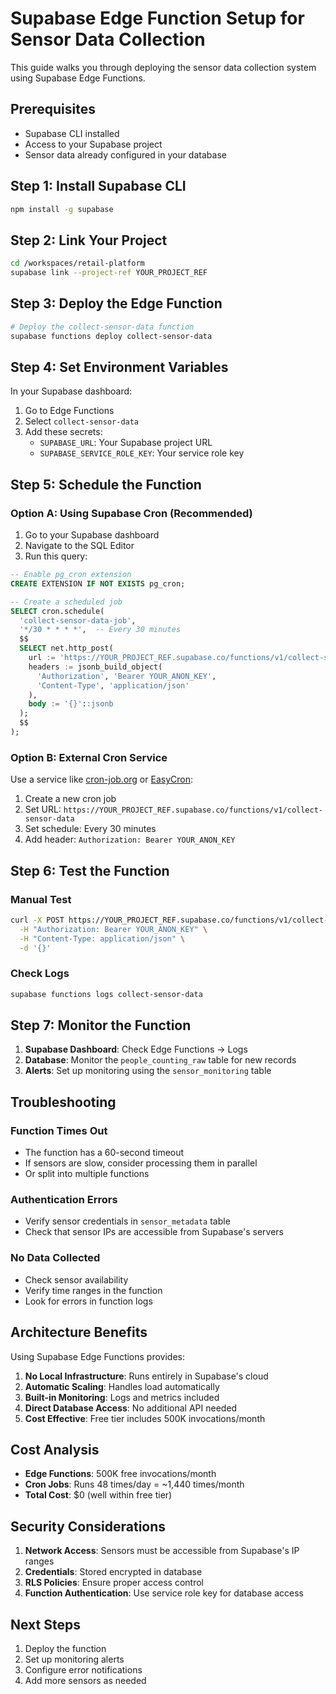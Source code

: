 # Supabase Edge Function Setup for Sensor Data Collection

This guide walks you through deploying the sensor data collection system using Supabase Edge Functions.

## Prerequisites

- Supabase CLI installed
- Access to your Supabase project
- Sensor data already configured in your database

## Step 1: Install Supabase CLI

```bash
npm install -g supabase
```

## Step 2: Link Your Project

```bash
cd /workspaces/retail-platform
supabase link --project-ref YOUR_PROJECT_REF
```

## Step 3: Deploy the Edge Function

```bash
# Deploy the collect-sensor-data function
supabase functions deploy collect-sensor-data
```

## Step 4: Set Environment Variables

In your Supabase dashboard:

1. Go to Edge Functions
2. Select `collect-sensor-data`
3. Add these secrets:
   - `SUPABASE_URL`: Your Supabase project URL
   - `SUPABASE_SERVICE_ROLE_KEY`: Your service role key

## Step 5: Schedule the Function

### Option A: Using Supabase Cron (Recommended)

1. Go to your Supabase dashboard
2. Navigate to the SQL Editor
3. Run this query:

```sql
-- Enable pg_cron extension
CREATE EXTENSION IF NOT EXISTS pg_cron;

-- Create a scheduled job
SELECT cron.schedule(
  'collect-sensor-data-job',
  '*/30 * * * *',  -- Every 30 minutes
  $$
  SELECT net.http_post(
    url := 'https://YOUR_PROJECT_REF.supabase.co/functions/v1/collect-sensor-data',
    headers := jsonb_build_object(
      'Authorization', 'Bearer YOUR_ANON_KEY',
      'Content-Type', 'application/json'
    ),
    body := '{}'::jsonb
  );
  $$
);
```

### Option B: External Cron Service

Use a service like [cron-job.org](https://cron-job.org) or [EasyCron](https://www.easycron.com):

1. Create a new cron job
2. Set URL: `https://YOUR_PROJECT_REF.supabase.co/functions/v1/collect-sensor-data`
3. Set schedule: Every 30 minutes
4. Add header: `Authorization: Bearer YOUR_ANON_KEY`

## Step 6: Test the Function

### Manual Test
```bash
curl -X POST https://YOUR_PROJECT_REF.supabase.co/functions/v1/collect-sensor-data \
  -H "Authorization: Bearer YOUR_ANON_KEY" \
  -H "Content-Type: application/json" \
  -d '{}'
```

### Check Logs
```bash
supabase functions logs collect-sensor-data
```

## Step 7: Monitor the Function

1. **Supabase Dashboard**: Check Edge Functions → Logs
2. **Database**: Monitor the `people_counting_raw` table for new records
3. **Alerts**: Set up monitoring using the `sensor_monitoring` table

## Troubleshooting

### Function Times Out
- The function has a 60-second timeout
- If sensors are slow, consider processing them in parallel
- Or split into multiple functions

### Authentication Errors
- Verify sensor credentials in `sensor_metadata` table
- Check that sensor IPs are accessible from Supabase's servers

### No Data Collected
- Check sensor availability
- Verify time ranges in the function
- Look for errors in function logs

## Architecture Benefits

Using Supabase Edge Functions provides:

1. **No Local Infrastructure**: Runs entirely in Supabase's cloud
2. **Automatic Scaling**: Handles load automatically
3. **Built-in Monitoring**: Logs and metrics included
4. **Direct Database Access**: No additional API needed
5. **Cost Effective**: Free tier includes 500K invocations/month

## Cost Analysis

- **Edge Functions**: 500K free invocations/month
- **Cron Jobs**: Runs 48 times/day = ~1,440 times/month
- **Total Cost**: $0 (well within free tier)

## Security Considerations

1. **Network Access**: Sensors must be accessible from Supabase's IP ranges
2. **Credentials**: Stored encrypted in database
3. **RLS Policies**: Ensure proper access control
4. **Function Authentication**: Use service role key for database access

## Next Steps

1. Deploy the function
2. Set up monitoring alerts
3. Configure error notifications
4. Add more sensors as needed